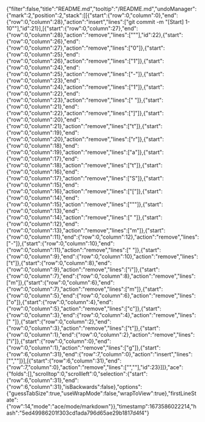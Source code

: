 {"filter":false,"title":"README.md","tooltip":"/README.md","undoManager":{"mark":2,"position":2,"stack":[[{"start":{"row":0,"column":0},"end":{"row":0,"column":28},"action":"insert","lines":["git commit -m \"[Start] 1-10\""],"id":21}],[{"start":{"row":0,"column":27},"end":{"row":0,"column":28},"action":"remove","lines":["\""],"id":22},{"start":{"row":0,"column":26},"end":{"row":0,"column":27},"action":"remove","lines":["0"]},{"start":{"row":0,"column":25},"end":{"row":0,"column":26},"action":"remove","lines":["1"]},{"start":{"row":0,"column":24},"end":{"row":0,"column":25},"action":"remove","lines":["-"]},{"start":{"row":0,"column":23},"end":{"row":0,"column":24},"action":"remove","lines":["1"]},{"start":{"row":0,"column":22},"end":{"row":0,"column":23},"action":"remove","lines":[" "]},{"start":{"row":0,"column":21},"end":{"row":0,"column":22},"action":"remove","lines":["]"]},{"start":{"row":0,"column":20},"end":{"row":0,"column":21},"action":"remove","lines":["t"]},{"start":{"row":0,"column":19},"end":{"row":0,"column":20},"action":"remove","lines":["r"]},{"start":{"row":0,"column":18},"end":{"row":0,"column":19},"action":"remove","lines":["a"]},{"start":{"row":0,"column":17},"end":{"row":0,"column":18},"action":"remove","lines":["t"]},{"start":{"row":0,"column":16},"end":{"row":0,"column":17},"action":"remove","lines":["S"]},{"start":{"row":0,"column":15},"end":{"row":0,"column":16},"action":"remove","lines":["["]},{"start":{"row":0,"column":14},"end":{"row":0,"column":15},"action":"remove","lines":["\""]},{"start":{"row":0,"column":13},"end":{"row":0,"column":14},"action":"remove","lines":[" "]},{"start":{"row":0,"column":12},"end":{"row":0,"column":13},"action":"remove","lines":["m"]},{"start":{"row":0,"column":11},"end":{"row":0,"column":12},"action":"remove","lines":["-"]},{"start":{"row":0,"column":10},"end":{"row":0,"column":11},"action":"remove","lines":[" "]},{"start":{"row":0,"column":9},"end":{"row":0,"column":10},"action":"remove","lines":["t"]},{"start":{"row":0,"column":8},"end":{"row":0,"column":9},"action":"remove","lines":["i"]},{"start":{"row":0,"column":7},"end":{"row":0,"column":8},"action":"remove","lines":["m"]},{"start":{"row":0,"column":6},"end":{"row":0,"column":7},"action":"remove","lines":["m"]},{"start":{"row":0,"column":5},"end":{"row":0,"column":6},"action":"remove","lines":["o"]},{"start":{"row":0,"column":4},"end":{"row":0,"column":5},"action":"remove","lines":["c"]},{"start":{"row":0,"column":3},"end":{"row":0,"column":4},"action":"remove","lines":[" "]},{"start":{"row":0,"column":2},"end":{"row":0,"column":3},"action":"remove","lines":["t"]},{"start":{"row":0,"column":1},"end":{"row":0,"column":2},"action":"remove","lines":["i"]},{"start":{"row":0,"column":0},"end":{"row":0,"column":1},"action":"remove","lines":["g"]},{"start":{"row":6,"column":31},"end":{"row":7,"column":0},"action":"insert","lines":["",""]}],[{"start":{"row":6,"column":31},"end":{"row":7,"column":0},"action":"remove","lines":["",""],"id":23}]]},"ace":{"folds":[],"scrolltop":0,"scrollleft":0,"selection":{"start":{"row":6,"column":31},"end":{"row":6,"column":31},"isBackwards":false},"options":{"guessTabSize":true,"useWrapMode":false,"wrapToView":true},"firstLineState":{"row":14,"mode":"ace/mode/markdown"}},"timestamp":1673586022214,"hash":"5ed49986201f303cd1ada796d65ae29b1817d4f4"}